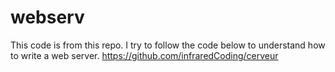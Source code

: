 # webserv
This code is from this repo.
I try to follow the code below to understand how to write a web server.
https://github.com/infraredCoding/cerveur
